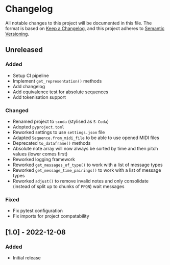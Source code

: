 # Changelog

All notable changes to this project will be documented in this file.
The format is based on [Keep a Changelog](https://keepachangelog.com/en/1.0.0/), and this project adheres
to [Semantic Versioning](https://semver.org/spec/v2.0.0.html).

## Unreleased

### Added

- Setup CI pipeline
- Implement `get_representation()` methods
- Add changelog
- Add equivalence test for absolute sequences
- Add tokenisation support

### Changed

- Renamed project to `scoda` (stylised as `S-Coda`)
- Adopted `pyproject.toml`
- Reworked settings to use `settings.json` file
- Adapted `Sequence.from_midi_file` to be able to use opened MIDI files
- Deprecated `to_dataframe()` methods
- Absolute note array will now always be sorted by time and then pitch values (lower comes first)
- Reworked logging framework
- Reworked `get_messages_of_type()` to work with a list of message types
- Reworked `get_message_time_pairings()` to work with a list of message types
- Reworked `adjust()` to remove invalid notes and only consolidate (instead of split up to chunks of `PPQN`) wait messages

### Fixed

- Fix pytest configuration
- Fix imports for project compatability

## [1.0] - 2022-12-08

### Added

- Initial release

